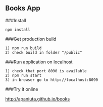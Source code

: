 ## Books App

###Install

    npm install

###Get production build

    1) npm run build
    2) check build in folder "/public"
    
###Run application on localhost

    1) check that port 8090 is available
    2) npm run start
    3) in browser go to http://localhost:8090

###Try it online

http://apaniuta.github.io/books